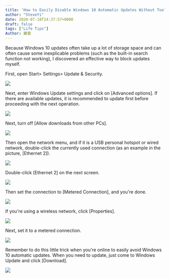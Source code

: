 ```yaml
---
title: 'How to Easily Disable Windows 10 Automatic Updates Without Tools'
author: "SteveYi"
date: 2020-07-18T14:37:57+0000
draft: false
tags: ["Life Tips"]
Author: 蘿蔔
---
```


Because Windows 10 updates often take up a lot of storage space and can often cause some inexplicable problems (such as the built-in search function not working), I discovered an effective way to block updates myself.

First, open Start> Settings> Update & Security.

![](https://static-a1.steveyi.net/media/blog/2020071810311417.png)

Next, enter Windows Update settings and click on \[Advanced options\]. If there are available updates, it is recommended to update first before proceeding with the next operation.

![](https://static-a1.steveyi.net/media/blog/2020071810332840.png)

Next, turn off \[Allow downloads from other PCs\].

![](https://static-a1.steveyi.net/media/blog/2020071813212146.png)

Then open the network menu, and if it is a USB personal hotspot or wired network, double-click the currently used connection (as an example in the picture, \[Ethernet 2\]).

![](https://static-a1.steveyi.net/media/blog/2020071813265947.png)

Double-click \[Ethernet 2\] on the next screen.

![](https://static-a1.steveyi.net/media/blog/2020071813281349.png)

Then set the connection to \[Metered Connection\], and you're done.

![](https://static-a1.steveyi.net/media/blog/2020071813345785.png)

If you're using a wireless network, click \[Properties\].

![](https://static-a1.steveyi.net/media/blog/2020071813371023.png)

Next, set it to a metered connection.

![](https://static-a1.steveyi.net/media/blog/2020071813402994.png)

Remember to do this little trick when you're online to easily avoid Windows 10 automatic updates. When you need to update, just come to Windows Update and click \[Download\].

![](https://static-a1.steveyi.net/media/blog/2020071814305227.png)
